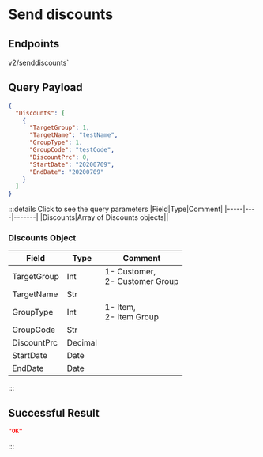 # Send discounts

## Endpoints

<!--@include: @/dist/md/api_url.md-->v2/senddiscounts`

## Query Payload
```json
{
  "Discounts": [
    {
      "TargetGroup": 1,
      "TargetName": "testName",
      "GroupType": 1,
      "GroupCode": "testCode",
      "DiscountPrc": 0,
      "StartDate": "20200709",
      "EndDate": "20200709"
    }
  ]
}
```
:::details Click to see the query parameters
|Field|Type|Comment|
|-----|----|-------|
|Discounts|Array of Discounts objects||

### Discounts Object

|Field|Type|Comment|
|------|----|-------|
|TargetGroup|Int|1- Customer, <br>2- Customer Group|
|TargetName|Str||	
|GroupType|Int|1- Item, <br>2- Item Group|
|GroupCode|Str||	
|DiscountPrc|Decimal||	
|StartDate|Date||	
|EndDate|Date||
:::

## Successful Result
```json
"OK"
```
:::